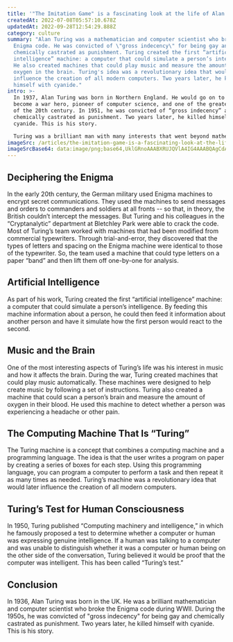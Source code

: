 ```yaml
---
title: '"The Imitation Game" is a fascinating look at the life of Alan Turing'
createdAt: 2022-07-08T05:57:10.678Z
updatedAt: 2022-09-28T12:54:29.888Z
category: culture
summary: "Alan Turing was a mathematician and computer scientist who broke the
  Enigma code. He was convicted of \"gross indecency\" for being gay and
  chemically castrated as punishment. Turing created the first “artificial
  intelligence” machine: a computer that could simulate a person’s intelligence.
  He also created machines that could play music and measure the amount of
  oxygen in the brain. Turing's idea was a revolutionary idea that would later
  influence the creation of all modern computers. Two years later, he killed
  himself with cyanide."
intro: >-
  In 1937, Alan Turing was born in Northern England. He would go on to
  become a war hero, pioneer of computer science, and one of the greatest minds
  of the 20th century. In 1951, he was convicted of “gross indecency” and
  chemically castrated as punishment. Two years later, he killed himself with
  cyanide. This is his story.

  Turing was a brilliant man with many interests that went beyond mathematics and computer science: chess, cryptography, music theory and programming computers to sing are just some examples. This diverse background helped him crack the Nazi Enigma code during World War II at Bletchley Park (which has been nicknamed "Codebreaking Castle"). This saved countless lives and accelerated the end of the war by two years. After the war ended in 1945, Turing continued working as an cryptanalyst for a few more years before turning his attention to other interests –- and it is these interests that led to his arrest and untimely death at age 41.
imageSrc: /articles/the-imitation-game-is-a-fascinating-look-at-the-life-of-alan-turing.png
imageSrcBase64: data:image/png;base64,UklGRnoAAABXRUJQVlA4IG4AAABQAgCdASoKAAoAAUAmJZQCdAYuvqc45dgzIlwA/voOuBY5HsB0gUyMS1kPaOD/a5PO5GAMHpg+njIECxos2nOSA6pmY/GhZ54kUbcBavf5KmUaBbX3c9M9aMwjyyQTSymhDFXgKiVzn0KYoUCAAA==
---
```


## Deciphering the Enigma

In the early 20th century, the German military used Enigma machines to encrypt secret communications. They used the machines to send messages and orders to commanders and soldiers at all fronts -- so that, in theory, the British couldn’t intercept the messages. But Turing and his colleagues in the “Cryptanalytic” department at Bletchley Park were able to crack the code.
Most of Turing’s team worked with machines that had been modified from commercial typewriters. Through trial-and-error, they discovered that the types of letters and spacing on the Enigma machine were identical to those of the typewriter. So, the team used a machine that could type letters on a paper “band” and then lift them off one-by-one for analysis.

## Artificial Intelligence

As part of his work, Turing created the first “artificial intelligence” machine: a computer that could simulate a person’s intelligence.
By feeding this machine information about a person, he could then feed it information about another person and have it simulate how the first person would react to the second.

## Music and the Brain

One of the most interesting aspects of Turing’s life was his interest in music and how it affects the brain.
During the war, Turing created machines that could play music automatically. These machines were designed to help create music by following a set of instructions. Turing also created a machine that could scan a person’s brain and measure the amount of oxygen in their blood. He used this machine to detect whether a person was experiencing a headache or other pain.

## The Computing Machine That Is “Turing”

The Turing machine is a concept that combines a computing machine and a programming language. The idea is that the user writes a program on paper by creating a series of boxes for each step.
Using this programming language, you can program a computer to perform a task and then repeat it as many times as needed. Turing’s machine was a revolutionary idea that would later influence the creation of all modern computers.

## Turing’s Test for Human Consciousness

In 1950, Turing published “Computing machinery and intelligence,” in which he famously proposed a test to determine whether a computer or human was expressing genuine intelligence.
If a human was talking to a computer and was unable to distinguish whether it was a computer or human being on the other side of the conversation, Turing believed it would be proof that the computer was intelligent. This has been called “Turing’s test.”

## Conclusion

In 1936, Alan Turing was born in the UK. He was a brilliant mathematician and computer scientist who broke the Enigma code during WWII. During the 1950s, he was convicted of "gross indecency" for being gay and chemically castrated as punishment. Two years later, he killed himself with cyanide.
This is his story.
